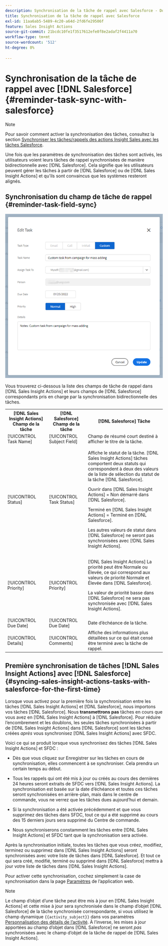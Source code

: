 ```yaml
---
description: Synchronisation de la tâche de rappel avec Salesforce - Documents Marketo - Documentation du produit
title: Synchronisation de la tâche de rappel avec Salesforce
exl-id: 11aa6ab5-5489-4c20-a64d-2fd6fe29506f
feature: Sales Insight Actions
source-git-commit: 21bcdc10fe1f3517612efe0f8e2adaf2f4411a70
workflow-type: tm+mt
source-wordcount: '512'
ht-degree: 0%

---
```


# Synchronisation de la tâche de rappel avec [!DNL Salesforce] {#reminder-task-sync-with-salesforce}

>[!NOTE]
>
>Pour savoir comment activer la synchronisation des tâches, consultez la section [Synchroniser les tâches/rappels des actions Insight Sales avec les tâches Salesforce](/help/marketo/product-docs/marketo-sales-insight/actions/crm/salesforce-integration/sync-sales-activities-to-salesforce.md#sync-sales-insight-actions-tasks-reminders-to-salesforce-tasks).

Une fois que les paramètres de synchronisation des tâches sont activés, les utilisateurs voient leurs tâches de rappel synchronisées de manière bidirectionnelle avec [!DNL Salesforce]. Cela signifie que les utilisateurs peuvent gérer les tâches à partir de [!DNL Salesforce] ou de [!DNL Sales Insight Actions] et qu’ils sont convaincus que les systèmes resteront alignés.

## Synchronisation du champ de tâche de rappel {#reminder-task-field-sync}

![](assets/reminder-task-sync-with-salesforce-1.png)

Vous trouverez ci-dessous la liste des champs de tâche de rappel dans [!DNL Sales Insight Actions] et leurs champs de [!DNL Salesforce] correspondants pris en charge par la synchronisation bidirectionnelle des tâches.

<table>
 <tr>
  <th>[!DNL Sales Insight Actions] Champ de la tâche</th>
  <th>[!DNL Salesforce] Champ de la tâche</th>
  <th>[!DNL Salesforce] Tâche</th>
 </tr>
 <tr>
  <td>[!UICONTROL Task Name]</td>
  <td>[!UICONTROL Subject Field]</td>
  <td>Champ de résumé court destiné à afficher le titre de la tâche.</td>
 </tr>
 <tr>
  <td>[!UICONTROL Status]</td>
  <td>[!UICONTROL Task Status]</td>
  <td><p>Affiche le statut de la tâche. [!DNL Sales Insight Actions] tâches comportent deux statuts qui correspondent à deux des valeurs de la liste de sélection du statut de la tâche [!DNL Salesforce].</p>
  <p>Ouvrir dans [!DNL Sales Insight Actions] = Non démarré dans [!DNL Salesforce].</p>
  <p>Terminé en [!DNL Sales Insight Actions] = Terminé en [!DNL Salesforce].</p>
  <p>Les autres valeurs de statut dans [!DNL Salesforce] ne seront pas synchronisées avec [!DNL Sales Insight Actions].</p></td>
 </tr>
 <tr>
  <td>[!UICONTROL Priority]</td>
  <td>[!UICONTROL Priority]</td>
  <td><p>[!DNL Sales Insight Actions] La priorité peut être Normale ou Élevée, ce qui correspond aux valeurs de priorité Normale et Élevée dans [!DNL Salesforce].</p>
  <p>La valeur de priorité basse dans [!DNL Salesforce] ne sera pas synchronisée avec [!DNL Sales Insight Actions].</p></td>
 </tr>
 <tr>
  <td>[!UICONTROL Due Date]</td>
  <td>[!UICONTROL Due Date]</td>
  <td>Date d’échéance de la tâche.</td>
 </tr>
 <tr>
  <td>[!UICONTROL Details]</td>
  <td>[!UICONTROL Comments]</td>
  <td>Affiche des informations plus détaillées sur ce qui était censé être terminé avec la tâche de rappel.</td>
 </tr>
</table>

## Première synchronisation de tâches [!DNL Sales Insight Actions] avec [!DNL Salesforce] {#syncing-sales-insight-actions-tasks-with-salesforce-for-the-first-time}

Lorsque vous activez pour la première fois la synchronisation entre les tâches [!DNL Sales Insight Actions] et [!DNL Salesforce], nous importons vos tâches [!DNL Salesforce]. Nous **transmettrons pas** tâches en cours que vous avez en [!DNL Sales Insight Actions] à [!DNL Salesforce]. Pour réduire l’encombrement et les doublons, les seules tâches synchronisées à partir de [!DNL Sales Insight Actions] dans [!DNL Salesforce] sont les tâches créées *après* vous synchronisez [!DNL Sales Insight Actions] avec SFDC.

Voici ce qui se produit lorsque vous synchronisez des tâches [!DNL Sales Insight Actions] et SFDC :

* Dès que vous cliquez sur Enregistrer sur les tâches en cours de synchronisation, elles commencent à se synchroniser. Cela prendra un certain temps au début.

* Tous les rappels qui ont été mis à jour ou créés au cours des dernières 24 heures seront extraits de SFDC vers [!DNL Sales Insight Actions]. La synchronisation est basée sur la date d’échéance et toutes ces tâches seront synchronisées en arrière-plan, mais dans le centre de commande, vous ne verrez que les tâches dues aujourd’hui et demain.

* Si la synchronisation a été activée précédemment et que vous supprimez des tâches dans SFDC, tout ce qui a été supprimé au cours des 15 derniers jours sera supprimé du Centre de commande.

* Nous synchroniserons constamment les tâches entre [!DNL Sales Insight Actions] et SFDC tant que la synchronisation sera activée.

Après la synchronisation initiale, toutes les tâches que vous créez, modifiez, terminez ou supprimez dans [!DNL Sales Insight Actions] seront synchronisées avec votre liste de tâches dans [!DNL Salesforce]. Et tout ce qui sera créé, modifié, terminé ou supprimé dans [!DNL Salesforce] mettra à jour votre liste de tâches dans [!DNL Sales Insight Actions].

Pour activer cette synchronisation, cochez simplement la case de synchronisation dans la page [Paramètres](https://toutapp.com/login) de l’application web.

>[!NOTE]
>
>Le champ d’objet d’une tâche peut être mis à jour en [!DNL Sales Insight Actions] et cette mise à jour sera synchronisée dans le champ d’objet [!DNL Salesforce] de la tâche synchronisée correspondante, si vous utilisez le champ dynamique `{{activity_subject}}` dans vos paramètres [Personnalisation des détails de l’activité](/help/marketo/product-docs/marketo-sales-insight/actions/crm/salesforce-integration/configure-salesforce-activity-detail-customization.md). À l’inverse, les mises à jour apportées au champ d’objet dans [!DNL Salesforce] ne seront *pas* synchronisées avec le champ d’objet de la tâche de rappel de [!DNL Sales Insight Actions].
